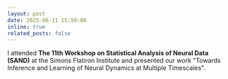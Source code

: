 ```yaml
---
layout: post
date: 2025-06-11 15:59:00
inline: true
related_posts: false
---
```

I attended **The 11th Workshop on Statistical Analysis of Neural Data (SAND)** at the Simons Flatiron Institute and presented our work "Towards Inference and Learning of Neural Dynamics at Multiple Timescales".
